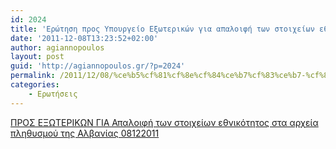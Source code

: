 ```yaml
---
id: 2024
title: 'Ερώτηση προς Υπουργείο Εξωτερικών για απαλοιφή των στοιχείων εθνικότητος στα αρχεία πληθυσμού της Αλβανίας 8-12-2011'
date: '2011-12-08T13:23:52+02:00'
author: agiannopoulos
layout: post
guid: 'http://agiannopoulos.gr/?p=2024'
permalink: /2011/12/08/%ce%b5%cf%81%cf%8e%cf%84%ce%b7%cf%83%ce%b7-%cf%80%cf%81%ce%bf%cf%82-%cf%85%cf%80%ce%bf%cf%85%cf%81%ce%b3%ce%b5%ce%af%ce%bf-%ce%b5%ce%be%cf%89%cf%84%ce%b5%cf%81%ce%b9%ce%ba%cf%8e%ce%bd-%ce%b3%ce%b9/
categories:
    - Ερωτήσεις
---
```


[ΠΡΟΣ ΕΞΩΤΕΡΙΚΩΝ ΓΙΑ Απαλοιφή των στοιχείων εθνικότητος στα αρχεία πληθυσμού της Αλβανίας 08122011](/wp-content/uploads/2012/04/cf80cf81cebfcf83-ceb5cebecf89cf84ceb5cf81ceb9cebacf89cebd-ceb3ceb9ceb1-ceb1cf80ceb1cebbcebfceb9cf86ceae-cf84cf89cebd-cf83cf84cebfceb9.doc)